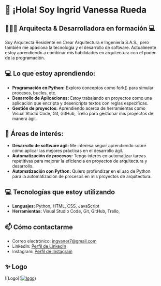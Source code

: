 # 👋 ¡Hola! Soy Ingrid Vanessa Rueda

## 👷🏼‍♀️ Arquitecta & Desarrolladora en formación 💻

Soy Arquitecta Residente en Crear Arquitectura e Ingeniería S.A.S., pero también me apasiona la tecnología y el desarrollo de software. Actualmente estoy aprendiendo a     combinar mis habilidades en arquitectura con el poder de la programación.

## 💻 Lo que estoy aprendiendo:

- **Programación en Python:** Exploro conceptos como fork() para simular procesos, bucles, etc.
- **Desarrollo de Aplicaciones:** Estoy trabajando en proyectos como una aplicación que encripta y desencripta textos con reglas específicas.
- **Gestión de proyectos:** Aprendiendo acerca de herramientas como Visual Studio Code, Git, GitHub, Trello para gestionar mis proyectos de manera ágil.

## 👀 Áreas de interés:

- **Desarrollo de software ágil:** Me interesa seguir aprendiendo sobre cómo aplicar las mejores prácticas en el desarrollo ágil.
- **Automatización de procesos:** Tengo interés en automatizar tareas repetitivas para mejorar la eficiencia en proyectos de arquitectura y desarrollo.
- **Automatización con Python:** Quiero profundizar en el uso de Python para la automatización de procesos en mis proyectos de arquitectura.

## 💻 Tecnologías que estoy utilizando
- **Lenguajes:** Python, HTML, CSS, JavaScript
- **Herramientas:** Visual Studio Code, Git, GitHub, Trello, 

## 📫 Cómo contactarme 
- Correo electrónico: ingvaner7@gmail.com 
- LinkedIn: [Perfil de LinkedIn](https://www.linkedin.com/in/ingrid-vanessa-rueda-arteaga-3136b3286/)
- Instagram: [Perfil de Instagram](https://www.instagram.com/invaner7/)

## ✨ Logo

![Logo](<a href="https://ibb.co/b2F7p4V"><img src="https://i.ibb.co/2sS5Xzr/logo.jpg" alt="logo" border="0"></a>)


  
